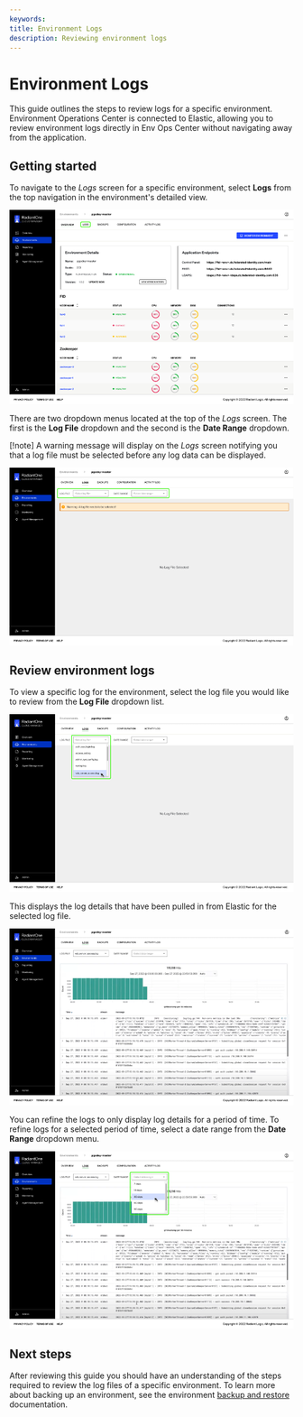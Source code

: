 ```yaml
---
keywords:
title: Environment Logs
description: Reviewing environment logs
---
```

# Environment Logs

This guide outlines the steps to review logs for a specific environment. Environment Operations Center is connected to Elastic, allowing you to review environment logs directly in Env Ops Center without navigating away from the application.

## Getting started

To navigate to the *Logs* screen for a specific environment, select **Logs** from the top navigation in the environment's detailed view.

![image description](images/select-logs.png)

There are two dropdown menus located at the top of the *Logs* screen. The first is the **Log File** dropdown and the second is the **Date Range** dropdown.

[!note] A warning message will display on the *Logs* screen notifying you that a log file must be selected before any log data can be displayed.

![image description](images/logs-home.png)

## Review environment logs

To view a specific log for the environment, select the log file you would like to review from the **Log File** dropdown list.

![image description](images/logfile-dropdown.png)

This displays the log details that have been pulled in from Elastic for the selected log file.

![image description](images/log-details.png)

You can refine the logs to only display log details for a period of time. To refine logs for a selected period of time, select a date range from the **Date Range** dropdown menu.

![image description](images/daterange-dropdown.png)

## Next steps

After reviewing this guide you should have an understanding of the steps required to review the log files of a specific environment. To learn more about backing up an environment, see the environment [backup and restore](../backup-and-restore/backup-restore-overview.md) documentation.
